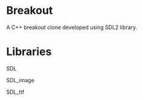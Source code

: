 # Breakout 
A C++ breakout clone developed using SDL2 library.


# Libraries

SDL

SDL_image

SDL_ttf
